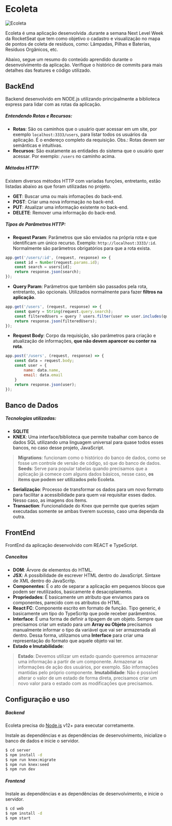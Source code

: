 # Ecoleta

![Ecoleta](https://i.ibb.co/5MLNKSp/Ecoleta-Copy.png)

Ecoleta é uma aplicação desenvolvida .durante a semana Next Level Week da RocketSeat que tem como objetivo o cadastro e visualização no mapa de pontos de coleta de resíduos, como: Lâmpadas, Pilhas e Baterias, Resíduos Orgânicos, etc.

Abaixo, segue um resumo do conteúdo aprendido durante o desenvolvimento da aplicação. Verifique o histórico de commits para mais detalhes das features e código utilizado.

## BackEnd 

Backend desenvolvido em NODE.js utilizando principalmente a biblioteca express para lidar com as rotas da aplicação.

##### Entendendo Rotas e Recursos: 

  - **Rotas**: São os caminhos que o usuário quer acessar em um site, por exemplo `localhost:3333/users`, para listar todos os usuários da aplicação. É o endereço completo da requisição. Obs.: Rotas devem ser semânticas e intuitivas.
  - **Recursos**: São exatamente as entidades do sistema que o usuário quer acessar. Por exemplo: `/users` no caminho acima. 

##### Métodos HTTP:

Existem diversos métodos HTTP com variadas funções, entretanto, estão listadas abaixo as que foram utilizadas no projeto.

- **GET**: Buscar uma ou mais infomações do back-end.
- **POST**: Criar uma nova informação no back-end.
- **PUT**: Atualizar uma informação existente no back-end.
- **DELETE**: Remover uma informação do back-end.

##### Tipos de Parâmetros HTTP:

- **Request Param**: Parâmetros que são enviados na própria rota e que identificam um único recurso. Exemplo: `http://localhost:3333/:id`. Normalmente são parâmetros obrigatórios para que a rota exista.

```javascript
app.get('/users/:id', (request, response) => {
    const id = Number(request.params.id);
    const search = users[id];
    return response.json(search);
}); 
```

- **Query Param**: Parâmetros que também são passados pela rota, entretanto, são opcionais. Utilizados normalmente para fazer **filtros na aplicação**. 

```javascript
app.get('/users', (request, response) => {
    const query = String(request.query.search);
    const filteredUsers = query ? users.filter(user => user.includes(query)) : users;
    return response.json(filteredUsers);
}); 
``` 

- **Request Body**: Corpo da requisição, são parâmetros para criação e atualização de informações, **que não devem aparecer ou conter na rota**. 

```javascript
app.post('/users', (request, response) => {
    const data = request.body;
    const user = {
        name: data.name,
        email: data.email
    }
    return response.json(user);
});
```

## Banco de Dados

##### Tecnologias utilizadas:

- **SQLITE**
- **KNEX**: Uma interface/biblioteca que permite trabalhar com banco de dados SQL utilizando uma linguagem universal para quase todos esses bancos, no caso desse projeto, JavaScript.

> **Migrations**: funcionam como o histórico do banco de dados, como se fosse um controle de versão de código, só que do banco de dados. 
> **Seeds**: Serve para popular tabelas quando precisamos que a aplicação já comece com alguns dados básicos, nesse caso, **os items que podem ser utilizados pelo Ecoleta**.

- **Serialização**: Processo de transformar os dados para um novo formato para facilitar a acessibilidade para quem vai requisitar esses dados. Nesso caso, as imagens dos items.
- **Transaction**: Funcionalidade do Knex que permite que queries sejam executadas somente se ambas tiverem sucesso, caso uma dependa da outra.

## FrontEnd

FrontEnd da aplicação desenvolvido com REACT e TypeScript.

##### Conceitos

- **DOM**: Árvore de elementos do HTML.
- **JSX**: A possibilidade de escrever HTML dentro do JavaScript. Sintaxe de XML dentro do JavaScritp.
- **Componentes**: É o ato de separar a aplicação em pequenos blocos que podem ser reutilizados, basicamente é desacoplamento.
- **Propriedades**: É basicamente um atributo que enviamos para os componentes, parecido com os atributos do HTML.
- **React FC**: Componente escrito em formato de função. Tipo generic, é basicamente um tipo do TypeScritp que pode receber parâmentros.
- **Interface**: É uma forma de definir a tipagem de um objeto. Sempre que precisamos criar um estado para um **Array ou Objeto** precisamos manualmente informar o tipo da variável que vai ser armazenada ali dentro. Dessa forma, utilizamos uma **Interface** para criar uma representação do formato que aquele objeto vai ter.
- **Estado e Imutabilidade**:
> **Estado**: Devemos utilizar um estado quando queremos armazenar uma informação a partir de um componente. Armazenar as informações de ação dos usuários, por exemplo. São informações mantidas pelo próprio componente.
> **Imutabilidade**: Não é possível alterar o valor de um estado de forma direta, precisamos criar um novo valor para o estado com as modificações que precisamos.


## Configuração e uso

##### Backend
Ecoleta precisa do [Node.js](https://nodejs.org/) v12+ para executar corretamente.

Instale as dependências e as dependências de desenvolvimento, inicialize o banco de dados e inicie o servidor.

```sh
$ cd server
$ npm install -d
$ npm run knex:migrate
$ npm run knex:seed 
$ npm run dev
```

##### Frontend

Instale as dependências e as dependências de desenvolvimento, e inicie o servidor.

```sh
$ cd web
$ npm install -d 
$ npm start
```
